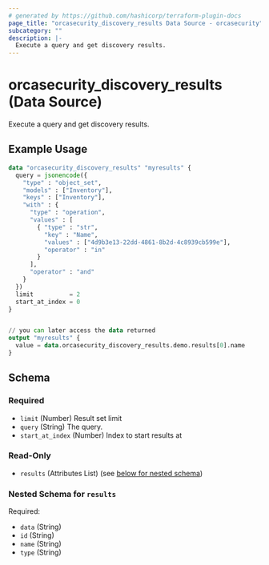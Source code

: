 ```yaml
---
# generated by https://github.com/hashicorp/terraform-plugin-docs
page_title: "orcasecurity_discovery_results Data Source - orcasecurity"
subcategory: ""
description: |-
  Execute a query and get discovery results.
---
```


# orcasecurity_discovery_results (Data Source)

Execute a query and get discovery results.

## Example Usage

```terraform
data "orcasecurity_discovery_results" "myresults" {
  query = jsonencode({
    "type" : "object_set",
    "models" : ["Inventory"],
    "keys" : ["Inventory"],
    "with" : {
      "type" : "operation",
      "values" : [
        { "type" : "str",
          "key" : "Name",
          "values" : ["4d9b3e13-22dd-4861-8b2d-4c8939cb599e"],
          "operator" : "in"
        }
      ],
      "operator" : "and"
    }
  })
  limit          = 2
  start_at_index = 0
}


// you can later access the data returned
output "myresults" {
  value = data.orcasecurity_discovery_results.demo.results[0].name
}
```

<!-- schema generated by tfplugindocs -->
## Schema

### Required

- `limit` (Number) Result set limit
- `query` (String) The query.
- `start_at_index` (Number) Index to start results at

### Read-Only

- `results` (Attributes List) (see [below for nested schema](#nestedatt--results))

<a id="nestedatt--results"></a>
### Nested Schema for `results`

Required:

- `data` (String)
- `id` (String)
- `name` (String)
- `type` (String)
